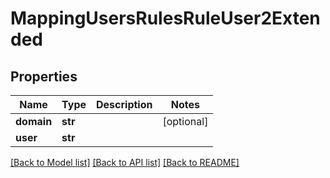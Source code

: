 # MappingUsersRulesRuleUser2Extended

## Properties
Name | Type | Description | Notes
------------ | ------------- | ------------- | -------------
**domain** | **str** |  | [optional] 
**user** | **str** |  | 

[[Back to Model list]](../README.md#documentation-for-models) [[Back to API list]](../README.md#documentation-for-api-endpoints) [[Back to README]](../README.md)



